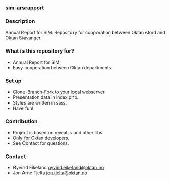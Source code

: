 ### sim-arsrapport ###

### Description ###
Annual Report for SIM.
Repository for cooporation between Oktan stord and Oktan Stavanger.

### What is this repository for? ###
* Annual Report for SIM.
* Easy cooperation between Oktan departments.

### Set up ###
* Clone-Branch-Fork to your local webserver.
* Presentation data in index.php.
* Styles are written in sass.
* Have fun!

### Contribution ###
* Project is based on reveal.js and other libs.
* Only for Oktan developers.
* See Contact for questions.

### Contact ###
* Øyvind Eikeland oyvind.eikeland@oktan.no
* Jon Arne Tjelta jon.tjelta@oktan.no
